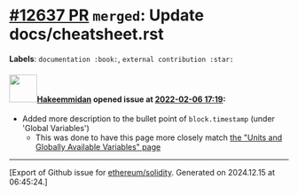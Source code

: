 # [\#12637 PR](https://github.com/ethereum/solidity/pull/12637) `merged`: Update docs/cheatsheet.rst
**Labels**: `documentation :book:`, `external contribution :star:`


#### <img src="https://avatars.githubusercontent.com/u/27740273?u=1923114a976e5fb3b82b124c3707941a13130693&v=4" width="50">[Hakeemmidan](https://github.com/Hakeemmidan) opened issue at [2022-02-06 17:19](https://github.com/ethereum/solidity/pull/12637):

- Added more description to the bullet point of `block.timestamp` (under 'Global Variables')
  - This was done to have this page more closely match [the "Units and Globally Available Variables" page](https://docs.soliditylang.org/en/latest/units-and-global-variables.html)




-------------------------------------------------------------------------------



[Export of Github issue for [ethereum/solidity](https://github.com/ethereum/solidity). Generated on 2024.12.15 at 06:45:24.]
